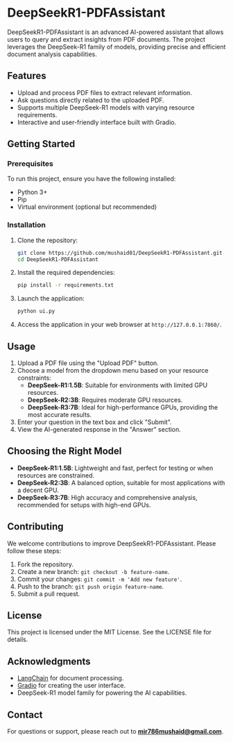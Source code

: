 # DeepSeekR1-PDFAssistant

DeepSeekR1-PDFAssistant is an advanced AI-powered assistant that allows users to query and extract insights from PDF documents. The project leverages the DeepSeek-R1 family of models, providing precise and efficient document analysis capabilities.

## Features
- Upload and process PDF files to extract relevant information.
- Ask questions directly related to the uploaded PDF.
- Supports multiple DeepSeek-R1 models with varying resource requirements.
- Interactive and user-friendly interface built with Gradio.

## Getting Started

### Prerequisites
To run this project, ensure you have the following installed:
- Python 3+
- Pip
- Virtual environment (optional but recommended)

### Installation
1. Clone the repository:
   ```bash
   git clone https://github.com/mushaid01/DeepSeekR1-PDFAssistant.git
   cd DeepSeekR1-PDFAssistant
   ```

2. Install the required dependencies:
   ```bash
   pip install -r requirements.txt
   ```

3. Launch the application:
   ```bash
   python ui.py
   ```

4. Access the application in your web browser at `http://127.0.0.1:7860/`.

## Usage
1. Upload a PDF file using the "Upload PDF" button.
2. Choose a model from the dropdown menu based on your resource constraints:
   - **DeepSeek-R1:1.5B**: Suitable for environments with limited GPU resources.
   - **DeepSeek-R2:3B**: Requires moderate GPU resources.
   - **DeepSeek-R3:7B**: Ideal for high-performance GPUs, providing the most accurate results.
3. Enter your question in the text box and click "Submit".
4. View the AI-generated response in the "Answer" section.

## Choosing the Right Model
- **DeepSeek-R1:1.5B**: Lightweight and fast, perfect for testing or when resources are constrained.
- **DeepSeek-R2:3B**: A balanced option, suitable for most applications with a decent GPU.
- **DeepSeek-R3:7B**: High accuracy and comprehensive analysis, recommended for setups with high-end GPUs.

## Contributing
We welcome contributions to improve DeepSeekR1-PDFAssistant. Please follow these steps:
1. Fork the repository.
2. Create a new branch: `git checkout -b feature-name`.
3. Commit your changes: `git commit -m 'Add new feature'`.
4. Push to the branch: `git push origin feature-name`.
5. Submit a pull request.

## License
This project is licensed under the MIT License. See the LICENSE file for details.

## Acknowledgments
- [LangChain](https://github.com/hwchase17/langchain) for document processing.
- [Gradio](https://github.com/gradio-app/gradio) for creating the user interface.
- DeepSeek-R1 model family for powering the AI capabilities.

## Contact
For questions or support, please reach out to **mir786mushaid@gmail.com**.
